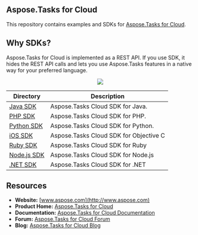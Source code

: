 ## Aspose.Tasks for Cloud
This repository contains examples and SDKs for [Aspose.Tasks for Cloud](http://www.aspose.com/cloud/project-management-api.aspx).

## Why SDKs?
Aspose.Tasks for Cloud is implemented as a REST API. If you use SDK, it hides the REST API calls and lets you use Aspose.Tasks features in a native way for your preferred language.

<p align="center">
  <a title="Download complete Aspose.Tasks for Cloud source code" href="https://github.com/asposetasks/Aspose_Tasks_Cloud/archive/master.zip">
	<img src="https://raw.github.com/AsposeExamples/java-examples-dashboard/master/images/downloadZip-Button-Large.png" />
  </a>
</p>

Directory | Description
--------- | -----------
[Java SDK](SDKs/Aspose.Tasks_Cloud_SDK_for_Java)  |  Aspose.Tasks Cloud SDK for Java.
[PHP SDK](SDKs/Aspose.Tasks_Cloud_SDK_for_PHP)  |  Aspose.Tasks Cloud SDK for PHP.
[Python SDK](SDKs/Aspose.Tasks_Cloud_SDK_for_Python)  |  Aspose.Tasks Cloud SDK for Python.
[iOS SDK](SDKs/Aspose.Tasks_Cloud_SDK_For_Objective_C) | Aspose.Tasks Cloud SDK for Objective C
[Ruby SDK](SDKs/Aspose.Tasks_Cloud_SDK_for_Ruby) | Aspose.Tasks Cloud SDK for Ruby
[Node.js SDK](SDKs/Aspose.Tasks_Cloud_SDK_for_NodeJS) | Aspose.Tasks Cloud SDK for Node.js
[.NET SDK](SDKs/Aspose.Tasks_Cloud_SDK_for_CSharp) | Aspose.Tasks Cloud SDK for .NET

## Resources

+ **Website:** [www.aspose.com](http://www.aspose.com)
+ **Product Home:** [Aspose.Tasks for Cloud](http://www.aspose.com/cloud/project-management-api.aspx)
+ **Documentation:** [Aspose.Tasks for Cloud Documentation](http://www.aspose.com/docs/display/taskscloud/Home)
+ **Forum:** [Aspose.Tasks for Cloud Forum](http://www.aspose.com/community/forums/aspose.tasks-product-family/75/showforum.aspx)
+ **Blog:** [Aspose.Tasks for Cloud Blog](http://www.aspose.com/blogs/aspose-products/aspose-tasks-product-family.html)

